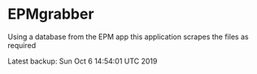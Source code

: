 # EPMgrabber
Using a database from the EPM app this application scrapes the files as required


Latest backup: Sun Oct 6 14:54:01 UTC 2019
